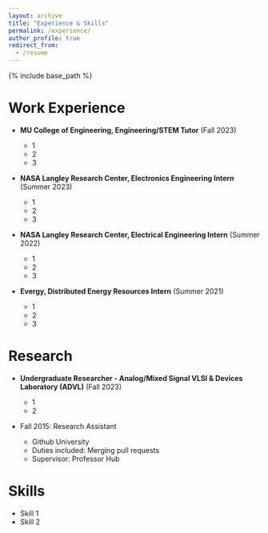 ```yaml
---
layout: archive
title: "Experience & Skills"
permalink: /experience/
author_profile: true
redirect_from:
  - /resume
---
```


{% include base_path %}

Work Experience
======
* **MU College of Engineering, Engineering/STEM Tutor** (Fall 2023)
  * 1
  * 2
  * 3

* **NASA Langley Research Center, Electronics Engineering Intern** (Summer 2023)
  * 1
  * 2
  * 3

* **NASA Langley Research Center, Electrical Engineering Intern** (Summer 2022)
  * 1
  * 2
  * 3
* **Evergy, Distributed Energy Resources Intern** (Summer 2021)
  * 1
  * 2
  * 3
    
Research
======
* **Undergraduate Researcher - Analog/Mixed Signal VLSI & Devices Laboratory (ADVL)** (Fall 2023)
  * 1
  * 2

* Fall 2015: Research Assistant
  * Github University
  * Duties included: Merging pull requests
  * Supervisor: Professor Hub
  
Skills
======
* Skill 1
* Skill 2
